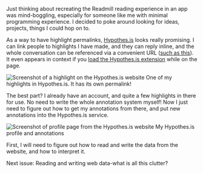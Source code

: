 Just thinking about recreating the Readmill reading experience in an app was mind-boggling, especially for someone like me with minimal programming experience. I decided to poke around looking for ideas, projects, things I could hop on to.

As a way to have highlight permalinks, [Hypothes.is](https://hypothes.is/about) looks really promising. I can link people to highlights I have made, and they can reply inline, and the whole conversation can be referenced via a convenient URL ([such as this](https://hypothes.is/a/8jaysPv0QFuycAmGgdqTgQ)). It even appears in context if you [load the Hypothes.is extension](https://web.hypothes.is/start/) while on the page.

![Screenshot of a highlight on the Hypothes.is website](https://github.com/ngjunsiang/laymansguide/blob/master/season1/issue002/issue002_01.png?raw=true)
One of my highlights in Hypothes.is. It has its own permalink!

The best part? I already have an account, and quite a few highlights in there for use. No need to write the whole annotation system myself! Now I just need to figure out how to get my annotations from there, and put new annotations into the Hypothes.is service.

![Screenshot of profile page from the Hypothes.is website](https://github.com/ngjunsiang/laymansguide/blob/master/season1/issue002/issue002_02.png?raw=true)
My Hypothes.is profile and annotations

First, I will need to figure out how to read and write the data from the website, and how to interpret it.

Next issue: Reading and writing web data-what is all this clutter?
